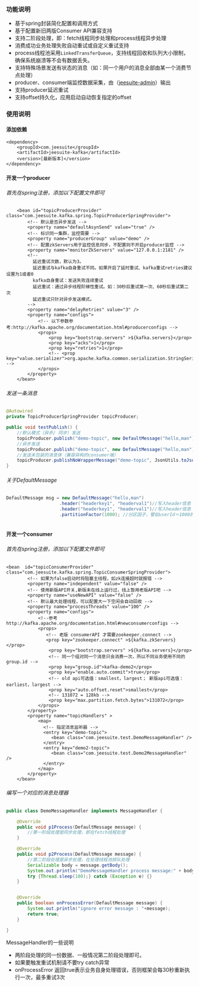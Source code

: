 ### 功能说明

* 基于spring封装简化配置和调用方式
* 基于配置新旧两版Consumer API兼容支持
* 支持二阶段处理，即：fetch线程同步处理和process线程异步处理
* 消费成功业务处理失败自动重试或自定义重试支持
* process线程池采用`LinkedTransferQueue`，支持线程回收和队列大小限制，确保系统崩溃等不会有数据丢失。
* 支持特殊场景发送有状态的消息（如：同一个用户的消息全部由某一个消费节点处理）
* producer、consumer端监控数据采集，由（[jeesuite-admin](http://git.oschina.net/vakinge/jeesuite-admin)）输出
* 支持producer延迟重试
* 支持offset持久化，应用启动自动恢复指定的offset

### 使用说明

#### 添加依赖

```
<dependency>
    <groupId>com.jeesuite</groupId>
    <artifactId>jeesuite-kafka</artifactId>
    <version>[最新版本]</version>
</dependency>
```

#### 开发一个producer

###### 首先在spring注册，添加以下配置文件即可

```
    <bean id="topicProducerProvider" class="com.jeesuite.kafka.spring.TopicProducerSpringProvider">
        <!-- 默认是否异步发送 -->
        <property name="defaultAsynSend" value="true" />
        <!-- 标识同一集群，监控需要 -->
        <property name="producerGroup" value="demo" />
        <!-- 配置zkServers用于监控信息同步，不配置则不开启producer监控 -->
        <property name="monitorZkServers" value="127.0.0.1:2181" />
        <!-- 
          延迟重试次数，默认为3。 
          延迟重试与kafka自身重试不同。如果开启了延时重试、kafka重试retries建议设置为1或者0
          kafka自身重试：发送失败连续重试
          延迟重试：通过异步线程阶梯性重试。如：30秒后重试第一次、60秒后重试第二次
          延迟重试只针对异步发送模式。
        -->
        <property name="delayRetries" value="3" />
        <property name="configs">
            <!-- 以下参数参考:http://kafka.apache.org/documentation.html#producerconfigs -->
            <props>
                <prop key="bootstrap.servers" >${kafka.servers}</prop>
                <prop key="acks">1</prop>
                <prop key="retries">1</prop>
                <!-- <prop key="value.serializer">org.apache.kafka.common.serialization.StringSerializer</prop> -->
            </props>
        </property>
    </bean>
```

###### 发送一条消息

```java
@Autowired
private TopicProducerSpringProvider topicProducer;

public void testPublish() {
    //默认模式（异步/ 同步）发送
    topicProducer.publish("demo-topic", new DefaultMessage("hello,man"));
    //异步发送
    topicProducer.publish("demo-topic", new DefaultMessage("hello,man"),true);
    //发送未包装的消息体（兼容异构的consumer端）
    topicProducer.publishNoWrapperMessage("demo-topic", JsonUtils.toJson(user),true);
}
```

###### 关于DefaultMessage

```java
DefaultMessage msg = new DefaultMessage("hello,man")
                    .header("headerkey1", "headerval1")//写入header信息
                    .header("headerkey1", "headerval1")//写入header信息
                    .partitionFactor(1000); //分区因子，譬如userId＝1000的将发送到同一分区、从而发送到消费者的同一节点(有状态)
                    
```

#### 开发一个consumer

###### 首先在spring注册，添加以下配置文件即可

```
<bean  id="topicConsumerProvider" class="com.jeesuite.kafka.spring.TopicConsumerSpringProvider">
        <!-- 如果为false启动时将阻塞主线程，如zk连接超时就报错 -->
        <property name="independent" value="false" />
        <!-- 使用新版API开关,新版未在线上运行过，线上暂用老版API吧 -->
        <property name="useNewAPI" value="false" />
        <!-- 默认最大处理线程，可以配置大一下空闲会自动回收 -->
        <property name="processThreads" value="100" />
        <property name="configs">
            <!--参考 http://kafka.apache.org/documentation.html#newconsumerconfigs -->
            <props>
               <!-- 老版 consumerAPI 才需要zookeeper.connect -->
               <prop key="zookeeper.connect" >${kafka.zkServers}</prop>
                <prop key="bootstrap.servers" >${kafka.servers}</prop>
                <!-- 同一个组对同一个消息只会消费一次，所以不同业务使用不同的group.id -->
                <prop key="group.id">kafka-demo2</prop>
                <prop key="enable.auto.commit">true</prop>
                <!-- old api可选值：smallest，largest； 新版api可选值：earliest，largest -->
                <prop key="auto.offset.reset">smallest</prop>
                <!-- 131072 = 128kb -->
                <prop key="max.partition.fetch.bytes">131072</prop>
            </props>
        </property>
        <property name="topicHandlers" >
            <map>
              <!-- 指定消息监听器 -->
              <entry key="demo-topic">
                 <bean class="com.jeesuite.test.DemoMessageHandler" />
              </entry>
              <entry key="demo2-topic">
                 <bean class="com.jeesuite.test.Demo2MessageHandler" />
              </entry>
            </map>
        </property>
    </bean>
```

###### 编写一个对应的消息处理器

```java
public class DemoMessageHandler implements MessageHandler {

    @Override
    public void p1Process(DefaultMessage message) {
        //第一阶段处理是同步处理，即在fetch线程处理
    }

    @Override
    public void p2Process(DefaultMessage message) {
        //第二阶段处理是异步处理，在处理线程池排队处理
        Serializable body = message.getBody();
        System.out.println("DemoMessageHandler process message:" + body);
        try {Thread.sleep(100);} catch (Exception e) {}
    }


    @Override
    public boolean onProcessError(DefaultMessage message) {
        System.out.println("ignore error message : "+message);
        return true;
    }

}
```

MessageHandler的一些说明

* 两阶段处理的同一份数据、一般情况第二阶段处理即可。
* 如果要触发重试机制请不要try catch异常
* onProcessError 返回true表示业务自身处理错误，否则框架会每30秒重新执行一次，最多重试3次



